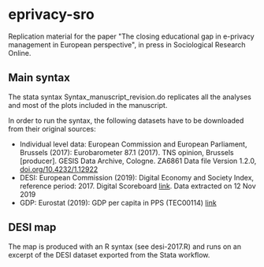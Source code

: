# eprivacy-sro
Replication material for the paper "The closing educational gap in e-privacy management in European perspective", in press in Sociological Research Online.

## Main syntax
The stata syntax Syntax_manuscript_revision.do replicates all the analyses and most of the plots included in the manuscript. 

In order to run the syntax, the following datasets have to be downloaded from their original sources:
- Individual level data: European Commission and European Parliament, Brussels (2017): Eurobarometer 87.1 (2017). TNS opinion, Brussels [producer]. GESIS Data Archive, Cologne. ZA6861 Data file Version 1.2.0, [doi.org/10.4232/1.12922](https://doi.org/10.4232/1.12922)
- DESI: European Commission (2019): Digital Economy and Society Index, reference period: 2017. Digital Scoreboard [link](https://digital-agenda-data.eu/charts/desi-composite#chart={%22indicator%22:%22desi_sliders%22,%22breakdown%22:{%22desi_1_conn%22:5,%22desi_2_hc%22:5,%22desi_3_ui%22:3,%22desi_4_idt%22:4,%22desi_5_dps%22:3},%22unit-measure%22:%22pc_desi_sliders%22,%22time-period%22:%222017%22}). Data extracted on 12 Nov 2019
- GDP: Eurostat (2019): GDP per capita in PPS (TEC00114) [link](https://ec.europa.eu/eurostat/databrowser/view/TEC00114/default/table)

## DESI map
The map is produced with an R syntax (see desi-2017.R) and runs on an excerpt of the DESI dataset exported from the Stata workflow. 
